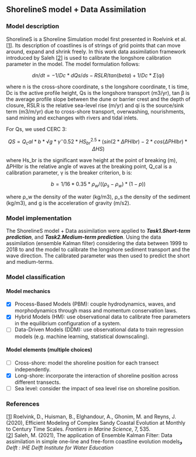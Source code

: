 ## ShorelineS model + Data Assimilation 
### Model description
ShorelineS is a Shoreline Simulation model first presented in Roelvink et al. [[1](https://doi.org/10.3389/fmars.2020.00535)]. Its description of coastlines is of strings of grid points that can move around, expand and shrink freely. In this work data assimilation framework introduced by Saleh [[2](https://doi.org/10.25831/fm0p-bb25)] is used to calibrate the longshore calibration parameter in the model.
The model formulation follows:

$$ dn/dt = -1/Dc * dQs/ds - RSLR/tan(beta) + 1/Dc * Σ(qi) $$

where n is the cross-shore coordinate, s the longshore coordinate, t is time, Dc is the active profile height, Qs is the longshore transport (m3/yr), tan β is the average profile slope between the dune or barrier crest and the depth of closure, RSLR is the relative sea-level rise (m/yr) and qi is the source/sink term (m3/m/yr) due to cross-shore transport, overwashing, nourishments, sand mining and exchanges with rivers and tidal inlets.

For Qs, we used CERC 3:

$$ QS = Q_cal * b * √g * γ^-0.52 * HS_{br}^{2.5} * (sin(2 * ΔPHIbr) - 2 * cos(ΔPHIbr) * ΔHS)  $$

where Hs_br is the significant wave height at the point of breaking (m), ΔPHIbr is the relative angle of waves at the breaking point, Q_cal is a calibration parameter, γ is the breaker criterion, b is:

$$ b = 1/16 * 0.35 * ρ_w / ((ρ_s - ρ_w) * (1 - p)) $$
  
where ρ_w the density of the water (kg/m3), ρ_s the density of the sediment (kg/m3), and g is the acceleration of gravity (m/s2).
   
### Model implementation
The ShorelineS model + Data assimilation were applied to ***Task1.Short-term prediction***, and ***Task2.Medium-term prediction***. Using the data assimilation (ensemble Kalman filter) considering the data between 1999 to 2018 to and the model to calibrate the longshore sediment transport and the wave direction. The calibrated parameter was then used to predict the short and medium-terms.  

### Model classification
#### Model mechanics
- [x] Process-Based Models (PBM): couple hydrodynamics, waves, and morphodynamics through mass and momentum conservation laws.
- [x] Hybrid Models (HM): use observational data to calibrate free parameters in the equilibrium configuration of a system.
- [ ] Data-Driven Models (DDM): use observational data to train regression models (e.g. machine learning, statistical downscaling).
#### Model elements (multiple choices)
- [ ] Cross-shore: model the shoreline position for each transect independently.
- [x] Long-shore: incorporate the interaction of shoreline position across different transects.
- [ ] Sea level: consider the impact of sea level rise on shoreline position.

### References
[[1](https://doi.org/10.3389/fmars.2020.00535)]
Roelvink, D., Huisman, B., Elghandour, A., Ghonim, M. and Reyns, J. (2020), Efficient Modeling of Complex Sandy Coastal Evolution at Monthly to Century Time Scales. *Frontiers in Marine Science*, 7, 535.\
[[2](https://doi.org/10.25831/fm0p-bb25)]
Saleh, M. (2021), The application of Ensemble Kalman Filter: Data assimilation in simple one-line and free-form coastline evolution modelsو *Delft : IHE Delft Institute for Water Education*
